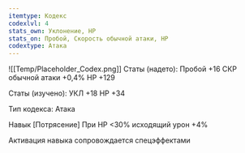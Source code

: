 ```yaml
---
itemtype: Кодекс
codexlvl: 4
stats_own: Уклонение, HP
stats_on: Пробой, Скорость обычной атаки, HP
codextype: Атака
---
```

![[Temp/Placeholder_Codex.png]]
Статы (надето):
Пробой +16
СКР обычной атаки +0,4%
HP +129

Статы (изучено):
УКЛ +18
HP +34

Тип кодекса: Атака


Навык
[Потрясение]
При HP <30% исходящий урон +4%

Активация навыка сопровождается спецэффектами



